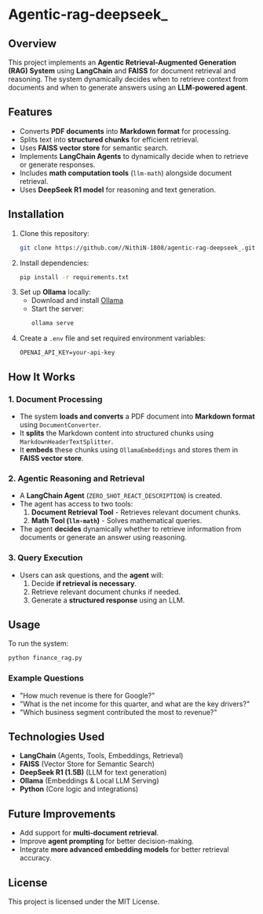 # Agentic-rag-deepseek_

## Overview
This project implements an **Agentic Retrieval-Augmented Generation (RAG) System** using **LangChain** and **FAISS** for document retrieval and reasoning. The system dynamically decides when to retrieve context from documents and when to generate answers using an **LLM-powered agent**.

## Features
- Converts **PDF documents** into **Markdown format** for processing.
- Splits text into **structured chunks** for efficient retrieval.
- Uses **FAISS vector store** for semantic search.
- Implements **LangChain Agents** to dynamically decide when to retrieve or generate responses.
- Includes **math computation tools** (`llm-math`) alongside document retrieval.
- Uses **DeepSeek R1 model** for reasoning and text generation.

## Installation

1. Clone this repository:
   ```bash
   git clone https://github.com//NithiN-1808/agentic-rag-deepseek_.git
   ```
2. Install dependencies:
   ```bash
   pip install -r requirements.txt
   ```
3. Set up **Ollama** locally:
   - Download and install [Ollama](https://ollama.com/)
   - Start the server:
     ```bash
     ollama serve
     ```
4. Create a `.env` file and set required environment variables:
   ```env
   OPENAI_API_KEY=your-api-key
   ```

## How It Works

### 1. Document Processing
- The system **loads and converts** a PDF document into **Markdown format** using `DocumentConverter`.
- It **splits** the Markdown content into structured chunks using `MarkdownHeaderTextSplitter`.
- It **embeds** these chunks using `OllamaEmbeddings` and stores them in **FAISS vector store**.

### 2. Agentic Reasoning and Retrieval
- A **LangChain Agent** (`ZERO_SHOT_REACT_DESCRIPTION`) is created.
- The agent has access to two tools:
  1. **Document Retrieval Tool** - Retrieves relevant document chunks.
  2. **Math Tool (`llm-math`)** - Solves mathematical queries.
- The agent **decides** dynamically whether to retrieve information from documents or generate an answer using reasoning.

### 3. Query Execution
- Users can ask questions, and the **agent** will:
  1. Decide **if retrieval is necessary**.
  2. Retrieve relevant document chunks if needed.
  3. Generate a **structured response** using an LLM.

## Usage

To run the system:
```bash
python finance_rag.py
```

### Example Questions
- "How much revenue is there for Google?"
- "What is the net income for this quarter, and what are the key drivers?"
- "Which business segment contributed the most to revenue?"

## Technologies Used
- **LangChain** (Agents, Tools, Embeddings, Retrieval)
- **FAISS** (Vector Store for Semantic Search)
- **DeepSeek R1 (1.5B)** (LLM for text generation)
- **Ollama** (Embeddings & Local LLM Serving)
- **Python** (Core logic and integrations)

## Future Improvements
- Add support for **multi-document retrieval**.
- Improve **agent prompting** for better decision-making.
- Integrate **more advanced embedding models** for better retrieval accuracy.

## License
This project is licensed under the MIT License.

